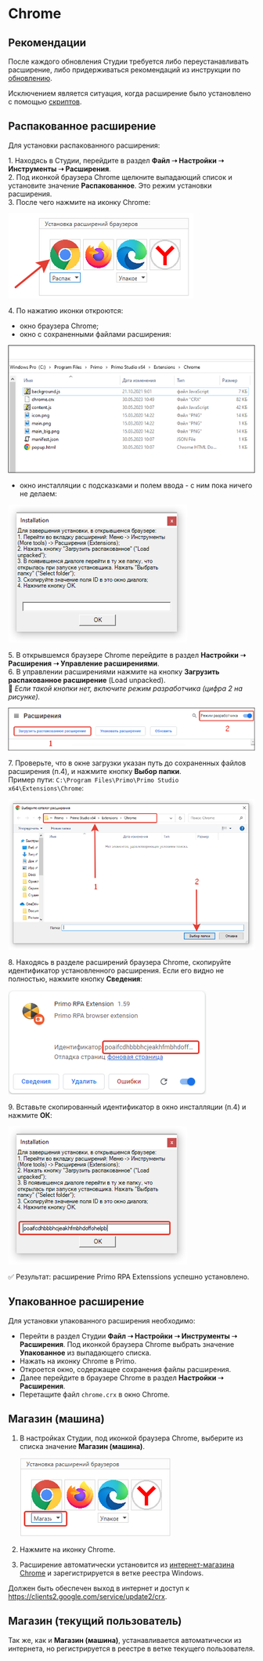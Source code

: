 # Chrome

## Рекомендации

После каждого обновления Студии требуется либо переустанавливать расширение, либо придерживаться рекомендаций из инструкции по [обновлению](https://docs.primo-rpa.ru/primo-rpa/primo-studio/installation/update).

Исключением является ситуация, когда расширение было установлено с помощью [скриптов](https://docs.primo-rpa.ru/primo-rpa/primo-studio/settings/autoinstall-browser-extension).

## Распакованное расширение

Для установки распакованного расширения:

1\. Находясь в Студии, перейдите в раздел **Файл ➝ Настройки ➝ Инструменты ➝ Расширения**.\
2\. Под иконкой браузера Chrome щелкните выпадающий список и установите значение **Распакованное**. Это режим установки расширения.\
3\. После чего нажмите на иконку Chrome:

  ![](../../../.gitbook/assets/chrome-icon-white-unpack.png)

4\. По нажатию иконки откроются:
  * окно браузера Chrome;
  * окно с сохраненными файлами расширения:
 
 ![](../../../.gitbook/assets/chrome-files-list.png)
   
  * окно инсталляции с подсказками и полем ввода - с ним пока ничего не делаем:
 
 ![](../../../.gitbook/assets/chrome-install-id.png)

5\. В открывшемся браузере Chrome перейдите в раздел **Настройки ➝ Расширения ➝ Управление расширениями**.\
6\. В управлении расширениями нажмите на кнопку **Загрузить распакованное расширение** (Load unpacked).\
    :small_blue_diamond: *Если такой кнопки нет, включите режим разработчика (цифра 2 на рисунке).*

 ![](../../../.gitbook/assets/chrome-extensions.png)

7\. Проверьте, что в окне загрузки указан путь до сохраненных файлов расширения (п.4), и нажмите кнопку **Выбор папки**.\
 Пример пути: `C:\Program Files\Primo\Primo Studio x64\Extensions\Chrome`:

 ![](../../../.gitbook/assets/extensions-path-chrome.png)

8\. Находясь в разделе расширений браузера Chrome, скопируйте идентификатор установленного расширения. Если его видно не полностью, нажмите кнопку **Сведения**:

 ![](../../../.gitbook/assets/id-extensions-chrome.png)

9\. Вставьте скопированный идентификатор в окно инсталляции (п.4) и нажмите **ОК**:

 ![](../../../.gitbook/assets/install-id-extensions-chrome.png)

:white_check_mark: Результат: расширение Primo RPA Extenssions успешно установлено.

## Упакованное расширение

Для установки упакованного расширения необходимо:

* Перейти в раздел Студии **Файл ➝ Настройки ➝ Инструменты ➝ Расширения**. Под иконкой браузера Chrome выбрать значение **Упакованное** из выпадающего списка. 
* Нажать на иконку Chrome в Primo.
* Откроется окно, содержащее сохранения файлы расширения.
* Далее перейдите в браузере Chrome в раздел **Настройки ➝ Расширения**.
* Перетащите файл `chrome.crx` в окно Chrome.

## Магазин (машина)

1. В настройках Студии, под иконкой браузера Chrome, выберите из списка значение **Магазин (машина)**.

   ![](../../../.gitbook/assets/chrome-ext-machine.png)

2. Нажмите на иконку Chrome.
3. Расширение автоматически установится из [интернет-магазина Chrome](https://chrome.google.com/webstore/detail/primo-rpa-extension/pbdnfhljkbaiibahdfcmgnfpapchlmmp) и зарегистрируется в ветке реестра Windows. 

Должен быть обеспечен выход в интернет и доступ к https://clients2.google.com/service/update2/crx.

## Магазин (текущий пользователь)

Так же, как и **Магазин (машина)**, устанавливается автоматически из интернета, но регистрируется в реестре в ветке текущего пользователя.

